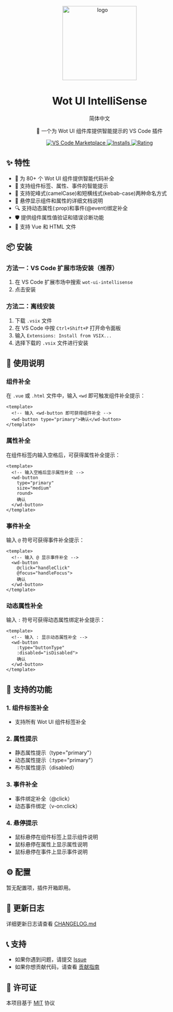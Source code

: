 <p align="center">
    <img alt="logo" src="https://wot-ui.cn/logo.png" width="200">
</p>
<h1 align="center">Wot UI IntelliSense</h1>

<div align="center">
<p>简体中文</p>
</div>

<p align="center">🚀 一个为 Wot UI 组件库提供智能提示的 VS Code 插件</p>

<p align="center">
<a href="https://marketplace.visualstudio.com/items?itemName=baiyou.wot-ui-intellisense" target="_blank">
  <img src="https://vsmarketplacebadges.dev/version/baiyou/wot-ui-intellisense.png?color=blue&style=flat-square" alt="VS Code Marketplace">
</a>

<a href="https://marketplace.visualstudio.com/items?itemName=baiyou.wot-ui-intellisense" target="_blank">
  <img src="https://vsmarketplacebadges.dev/installs/baiyou/wot-ui-intellisense.png?color=blue&style=flat-square" alt="Installs">
</a>

<a href="https://marketplace.visualstudio.com/items?itemName=baiyou.wot-ui-intellisense" target="_blank">
  <img src="https://vsmarketplacebadges.dev/rating-star/baiyou/wot-ui-intellisense.png?color=blue&style=flat-square" alt="Rating">
</a>
</p>

## ✨ 特性

- 🎯 为 80+ 个 Wot UI 组件提供智能代码补全
- 🚀 支持组件标签、属性、事件的智能提示
- 💪 支持驼峰式(camelCase)和短横线式(kebab-case)两种命名方式
- 📖 悬停显示组件和属性的详细文档说明
- 🔍 支持动态属性(:prop)和事件(@event)绑定补全
- 🛡️ 提供组件属性值验证和错误诊断功能
- 📄 支持 Vue 和 HTML 文件

## 📦 安装

### 方法一：VS Code 扩展市场安装（推荐）
1. 在 VS Code 扩展市场中搜索 `wot-ui-intellisense`
2. 点击安装

### 方法二：离线安装
1. 下载 `.vsix` 文件
2. 在 VS Code 中按 `Ctrl+Shift+P` 打开命令面板
3. 输入 `Extensions: Install from VSIX...`
4. 选择下载的 `.vsix` 文件进行安装

## 🚀 使用说明

### 组件补全
在 `.vue` 或 `.html` 文件中，输入 `<wd` 即可触发组件补全提示：

```vue
<template>
  <!-- 输入 <wd-button 即可获得组件补全 -->
  <wd-button type="primary">确认</wd-button>
</template>
```

### 属性补全
在组件标签内输入空格后，可获得属性补全提示：

```vue
<template>
  <!-- 输入空格后显示属性补全 -->
  <wd-button 
    type="primary" 
    size="medium" 
    round>
    确认
  </wd-button>
</template>
```

### 事件补全
输入 `@` 符号可获得事件补全提示：

```vue
<template>
  <!-- 输入 @ 显示事件补全 -->
  <wd-button 
    @click="handleClick"
    @focus="handleFocus">
    确认
  </wd-button>
</template>
```

### 动态属性补全
输入 `:` 符号可获得动态属性绑定补全提示：

```vue
<template>
  <!-- 输入 : 显示动态属性补全 -->
  <wd-button 
    :type="buttonType"
    :disabled="isDisabled">
    确认
  </wd-button>
</template>
```

## 🎯 支持的功能

### 1. 组件标签补全
- 支持所有 Wot UI 组件标签补全

### 2. 属性提示
- 静态属性提示（type="primary"）
- 动态属性提示（:type="primary"）
- 布尔属性提示（disabled）

### 3. 事件补全
- 事件绑定补全（@click）
- 动态事件绑定（v-on:click）

### 4. 悬停提示
- 鼠标悬停在组件标签上显示组件说明
- 鼠标悬停在属性上显示属性说明
- 鼠标悬停在事件上显示事件说明



## ⚙️ 配置

暂无配置项，插件开箱即用。

## 📝 更新日志

详细更新日志请查看 [CHANGELOG.md](./CHANGELOG.md)

## 📞 支持

- 如果你遇到问题，请提交 [Issue](https://github.com/Xiabaiyou/wot-ui-intellisense/issues)
- 如果你想贡献代码，请查看 [贡献指南](./.github/CONTRIBUTING.md)

## 📄 许可证

本项目基于 [MIT](https://zh.wikipedia.org/wiki/MIT%E8%A8%B1%E5%8F%AF%E8%AD%89) 协议